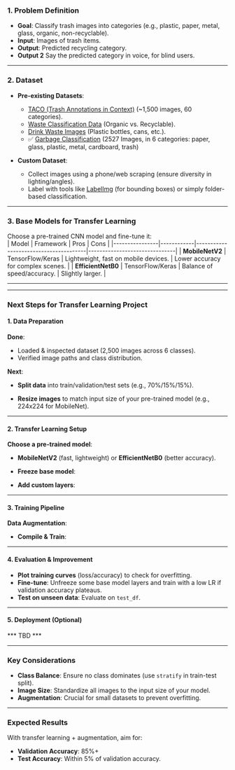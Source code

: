 
### **1. Problem Definition**
- **Goal**: Classify trash images into categories (e.g., plastic, paper, metal, glass, organic, non-recyclable).  
- **Input**: Images of trash items.  
- **Output**: Predicted recycling category.
- **Output 2** Say the predicted category in voice, for blind users. 

---

### **2. Dataset**

- **Pre-existing Datasets**:  
  - [TACO (Trash Annotations in Context)](http://tacodataset.org/) (~1,500 images, 60 categories).  
  - [Waste Classification Data](https://www.kaggle.com/datasets/techsash/waste-classification-data) (Organic vs. Recyclable).  
  - [Drink Waste Images](https://www.kaggle.com/datasets/antoreepjana/drink-waste-classification) (Plastic bottles, cans, etc.).
  - ✅ [Garbage Classification](https://www.kaggle.com/datasets/asdasdasasdas/garbage-classification) (2527 Images, in 6 categories: paper, glass, plastic, metal, cardboard, trash)

- **Custom Dataset**:  
  - Collect images using a phone/web scraping (ensure diversity in lighting/angles).  
  - Label with tools like [LabelImg](https://github.com/tzutalin/labelImg) (for bounding boxes) or simply folder-based classification.  

---

### **3. Base Models for Transfer Learning**
Choose a pre-trained CNN model and fine-tune it:  
| Model          | Framework   | Pros                                  | Cons                          |
|----------------|------------|---------------------------------------|-------------------------------|
| **MobileNetV2** | TensorFlow/Keras | Lightweight, fast on mobile devices. | Lower accuracy for complex scenes. |
| **EfficientNetB0** | TensorFlow/Keras | Balance of speed/accuracy.           | Slightly larger.              |

---
---

### **Next Steps for Transfer Learning Project**  

#### **1. Data Preparation**  
 **Done**:  
- Loaded & inspected dataset (2,500 images across 6 classes).  
- Verified image paths and class distribution.  

 **Next**:  
- **Split data** into train/validation/test sets (e.g., 70%/15%/15%).  

- **Resize images** to match input size of your pre-trained model (e.g., 224x224 for MobileNet).  

---

#### **2. Transfer Learning Setup**  
**Choose a pre-trained model**:  
- **MobileNetV2** (fast, lightweight) or **EfficientNetB0** (better accuracy).  

- **Freeze base model**:

- **Add custom layers**:  
---

#### **3. Training Pipeline**  
**Data Augmentation**:  


- **Compile & Train**:  

---

#### **4. Evaluation & Improvement**  
- **Plot training curves** (loss/accuracy) to check for overfitting.  
- **Fine-tune**: Unfreeze some base model layers and train with a low LR if validation accuracy plateaus.  
- **Test on unseen data**: Evaluate on `test_df`.  

---

#### **5. Deployment (Optional)**  
*** TBD ***

---

### **Key Considerations**  
- **Class Balance**: Ensure no class dominates (use `stratify` in train-test split).  
- **Image Size**: Standardize all images to the input size of your model.  
- **Augmentation**: Crucial for small datasets to prevent overfitting.  

---

### **Expected Results**  
With transfer learning + augmentation, aim for:  
- **Validation Accuracy**: 85%+  
- **Test Accuracy**: Within 5% of validation accuracy.  
